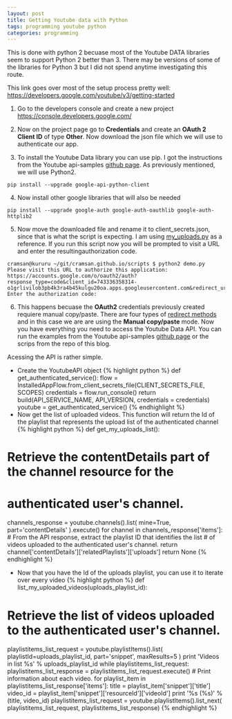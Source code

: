 ```yaml
---
layout: post
title: Getting Youtube data with Python
tags: programming youtube python
categories: programming
---
```


This is done with python 2 becuase most of the Youtube DATA libraries seem to support Python 2 better than 3. There may be versions of some of the libraries for Python 3 but I did not spend anytime investigating this route.

This link goes over most of the setup process pretty well:
https://developers.google.com/youtube/v3/getting-started

 1. Go to the developers console and create a new project
 https://console.developers.google.com/

 2. Now on the project page go to **Credentials** and create an **OAuth 2 Client ID** of type **Other**. Now download the json file which we will use to authenticate our app.

 3. To install the Youtube Data library you can use pip. I got the instructions from the Youtube api-samples [github page](https://github.com/youtube/api-samples/tree/master/python). As previously mentioned, we will use Python2.
```
pip install --upgrade google-api-python-client
```
 4. Now install other google libraries that will also be needed
```
pip install --upgrade google-auth google-auth-oauthlib google-auth-httplib2
```
 5. Now move the downloaded file and rename it to client_secrets.json, since that is what the script is expecting. I am using  [my_uploads.py](https://github.com/youtube/api-samples/blob/master/python/my_uploads.py) as a reference. If you run this script now you will be prompted to visit a URL and enter the resultingauthorization code.
```
cramsan@kururu ~/git/cramsan.github.io/scripts $ python2 demo.py 
Please visit this URL to authorize this application: https://accounts.google.com/o/oauth2/auth?response_type=code&client_id=743336358314-o1grlivilob3pb4k3ra4b45kulgu20oa.apps.googleusercontent.com&redirect_uri=urn%3Aietf%3Awg%3Aoauth%3A2.0%3Aoob&scope=https%3A%2F%2Fwww.googleapis.com%2Fauth%2Fyoutube.readonly&state=plvu3RkeSZL8Laj3wtz6IHsuvXBgY9&prompt=consent&access_type=offline
Enter the authorization code:
```
 6. This happens becuase the **OAuth2** credentials previously created requiere manual copy/paste. There are four types of [redirect methods](https://developers.google.com/youtube/v3/guides/auth/installed-apps) and in this case we are are using the **Manual copy/paste** mode.
Now you have everything you need to access the Youtube Data API. You can run the examples from the Youtube api-samples [github page](https://github.com/youtube/api-samples/tree/master/python) or the scrips from the repo of this blog.

Acessing the API is rather simple.

 - Create the YoutubeAPI object
{% highlight python %}
def get_authenticated_service():
  flow = InstalledAppFlow.from_client_secrets_file(CLIENT_SECRETS_FILE, SCOPES)
  credentials = flow.run_console()
  return build(API_SERVICE_NAME, API_VERSION, credentials = credentials)
youtube = get_authenticated_service()
{% endhighlight %}
 - Now get the list of uploaded videos. This  function will return the Id of the playlist that represents the upload list of the authenticated channel
{% highlight python %}
def get_my_uploads_list():
  # Retrieve the contentDetails part of the channel resource for the
  # authenticated user's channel.
  channels_response = youtube.channels().list(
    mine=True,
    part='contentDetails'
  ).execute()
  for channel in channels_response['items']:
    # From the API response, extract the playlist ID that identifies the list
    # of videos uploaded to the authenticated user's channel.
    return channel['contentDetails']['relatedPlaylists']['uploads']
  return None
{% endhighlight %}
 - Now that you have the Id of the uploads playlist, you can use it to iterate over every video
{% highlight python %}
def list_my_uploaded_videos(uploads_playlist_id):
  # Retrieve the list of videos uploaded to the authenticated user's channel.
  playlistitems_list_request = youtube.playlistItems().list(
    playlistId=uploads_playlist_id,
    part='snippet',
    maxResults=5
  )
  print 'Videos in list %s' % uploads_playlist_id
  while playlistitems_list_request:
    playlistitems_list_response = playlistitems_list_request.execute()
    # Print information about each video.
    for playlist_item in playlistitems_list_response['items']:
      title = playlist_item['snippet']['title']
      video_id = playlist_item['snippet']['resourceId']['videoId']
      print '%s (%s)' % (title, video_id)
    playlistitems_list_request = youtube.playlistItems().list_next(
      playlistitems_list_request, playlistitems_list_response)
{% endhighlight %}
